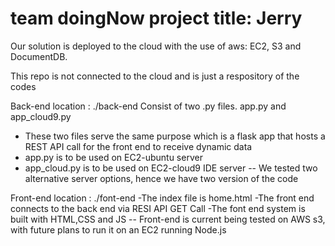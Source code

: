 # team doingNow project title: Jerry   

Our solution is deployed to the cloud with the use of aws: EC2, S3 and DocumentDB.

This repo is not connected to the cloud and is just a respository of the codes

Back-end
location : ./back-end
Consist of two .py files. app.py and app_cloud9.py
- These two files serve the same purpose which is a flask app that hosts a REST API call for the front end to receive dynamic data
- app.py is to be used on EC2-ubuntu server
- app_cloud.py is to be used on EC2-cloud9 IDE server
-- We tested two alternative server options, hence we have two version of the code


Front-end
location : ./font-end
-The index file is home.html
-The front end connects to the back end via RESI API GET Call
-The font end system is built with HTML,CSS and JS
-- Front-end is current being tested on AWS s3, with future plans to run it on an EC2 running Node.js